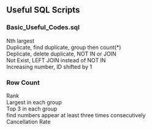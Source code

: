 ## Useful SQL Scripts
### Basic_Useful_Codes.sql
Nth largest  
Duplicate, find duplicate, group then count(*)  
Deplicate, delete duplicate, NOT IN or JOIN  
Not Exist, LEFT JOIN instead of NOT IN  
Increasing number, ID shifted by 1  
### Row Count
Rank  
Largest in each group  
Top 3 in each group  
find numbers appear at least three times consecutively  
Cancellation Rate  
